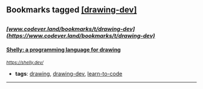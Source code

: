 ## Bookmarks tagged [[drawing-dev]](https://www.codever.land/search?q=[drawing-dev])

_<sup><sup>[www.codever.land/bookmarks/t/drawing-dev](https://www.codever.land/bookmarks/t/drawing-dev)</sup></sup>_
---
#### [Shelly: a programming language for drawing](https://shelly.dev/)
_<sup>https://shelly.dev/</sup>_

* **tags**: [drawing](../tagged/drawing.md), [drawing-dev](../tagged/drawing-dev.md), [learn-to-code](../tagged/learn-to-code.md)
---
